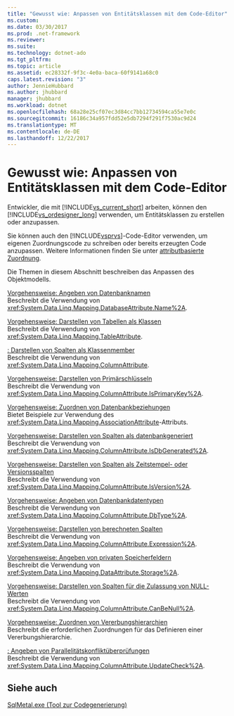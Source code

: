 ```yaml
---
title: "Gewusst wie: Anpassen von Entitätsklassen mit dem Code-Editor"
ms.custom: 
ms.date: 03/30/2017
ms.prod: .net-framework
ms.reviewer: 
ms.suite: 
ms.technology: dotnet-ado
ms.tgt_pltfrm: 
ms.topic: article
ms.assetid: ec28332f-9f3c-4e0a-baca-60f9141a68c0
caps.latest.revision: "3"
author: JennieHubbard
ms.author: jhubbard
manager: jhubbard
ms.workload: dotnet
ms.openlocfilehash: 68a28e25cf07ec3d84cc7bb12734594ca55e7e0c
ms.sourcegitcommit: 16186c34a957fdd52e5db7294f291f7530ac9d24
ms.translationtype: MT
ms.contentlocale: de-DE
ms.lasthandoff: 12/22/2017
---
```

# <a name="how-to-customize-entity-classes-by-using-the-code-editor"></a>Gewusst wie: Anpassen von Entitätsklassen mit dem Code-Editor
Entwickler, die mit [!INCLUDE[vs_current_short](../../../../../../includes/vs-current-short-md.md)] arbeiten, können den [!INCLUDE[vs_ordesigner_long](../../../../../../includes/vs-ordesigner-long-md.md)] verwenden, um Entitätsklassen zu erstellen oder anzupassen.  
  
 Sie können auch den [!INCLUDE[vsprvs](../../../../../../includes/vsprvs-md.md)]-Code-Editor verwenden, um eigenen Zuordnungscode zu schreiben oder bereits erzeugten Code anzupassen. Weitere Informationen finden Sie unter [attributbasierte Zuordnung](../../../../../../docs/framework/data/adonet/sql/linq/attribute-based-mapping.md).  
  
 Die Themen in diesem Abschnitt beschreiben das Anpassen des Objektmodells.  
  
 [Vorgehensweise: Angeben von Datenbanknamen](../../../../../../docs/framework/data/adonet/sql/linq/how-to-specify-database-names.md)  
 Beschreibt die Verwendung von <xref:System.Data.Linq.Mapping.DatabaseAttribute.Name%2A>.  
  
 [Vorgehensweise: Darstellen von Tabellen als Klassen](../../../../../../docs/framework/data/adonet/sql/linq/how-to-represent-tables-as-classes.md)  
 Beschreibt die Verwendung von <xref:System.Data.Linq.Mapping.TableAttribute>.  
  
 [: Darstellen von Spalten als Klassenmember](../../../../../../docs/framework/data/adonet/sql/linq/how-to-represent-columns-as-class-members.md)  
 Beschreibt die Verwendung von <xref:System.Data.Linq.Mapping.ColumnAttribute>.  
  
 [Vorgehensweise: Darstellen von Primärschlüsseln](../../../../../../docs/framework/data/adonet/sql/linq/how-to-represent-primary-keys.md)  
 Beschreibt die Verwendung von <xref:System.Data.Linq.Mapping.ColumnAttribute.IsPrimaryKey%2A>.  
  
 [Vorgehensweise: Zuordnen von Datenbankbeziehungen](../../../../../../docs/framework/data/adonet/sql/linq/how-to-map-database-relationships.md)  
 Bietet Beispiele zur Verwendung des <xref:System.Data.Linq.Mapping.AssociationAttribute>-Attributs.  
  
 [Vorgehensweise: Darstellen von Spalten als datenbankgeneriert](../../../../../../docs/framework/data/adonet/sql/linq/how-to-represent-columns-as-database-generated.md)  
 Beschreibt die Verwendung von <xref:System.Data.Linq.Mapping.ColumnAttribute.IsDbGenerated%2A>.  
  
 [Vorgehensweise: Darstellen von Spalten als Zeitstempel- oder Versionsspalten](../../../../../../docs/framework/data/adonet/sql/linq/how-to-represent-columns-as-timestamp-or-version-columns.md)  
 Beschreibt die Verwendung von <xref:System.Data.Linq.Mapping.ColumnAttribute.IsVersion%2A>.  
  
 [Vorgehensweise: Angeben von Datenbankdatentypen](../../../../../../docs/framework/data/adonet/sql/linq/how-to-specify-database-data-types.md)  
 Beschreibt die Verwendung von <xref:System.Data.Linq.Mapping.ColumnAttribute.DbType%2A>.  
  
 [Vorgehensweise: Darstellen von berechneten Spalten](../../../../../../docs/framework/data/adonet/sql/linq/how-to-represent-computed-columns.md)  
 Beschreibt die Verwendung von <xref:System.Data.Linq.Mapping.ColumnAttribute.Expression%2A>.  
  
 [Vorgehensweise: Angeben von privaten Speicherfeldern](../../../../../../docs/framework/data/adonet/sql/linq/how-to-specify-private-storage-fields.md)  
 Beschreibt die Verwendung von <xref:System.Data.Linq.Mapping.DataAttribute.Storage%2A>.  
  
 [Vorgehensweise: Darstellen von Spalten für die Zulassung von NULL-Werten](../../../../../../docs/framework/data/adonet/sql/linq/how-to-represent-columns-as-allowing-null-values.md)  
 Beschreibt die Verwendung von <xref:System.Data.Linq.Mapping.ColumnAttribute.CanBeNull%2A>.  
  
 [Vorgehensweise: Zuordnen von Vererbungshierarchien](../../../../../../docs/framework/data/adonet/sql/linq/how-to-map-inheritance-hierarchies.md)  
 Beschreibt die erforderlichen Zuordnungen für das Definieren einer Vererbungshierarchie.  
  
 [: Angeben von Parallelitätskonfliktüberprüfungen](../../../../../../docs/framework/data/adonet/sql/linq/how-to-specify-concurrency-conflict-checking.md)  
 Beschreibt die Verwendung von <xref:System.Data.Linq.Mapping.ColumnAttribute.UpdateCheck%2A>.  
  
## <a name="see-also"></a>Siehe auch  
 [SqlMetal.exe (Tool zur Codegenerierung)](../../../../../../docs/framework/tools/sqlmetal-exe-code-generation-tool.md)
